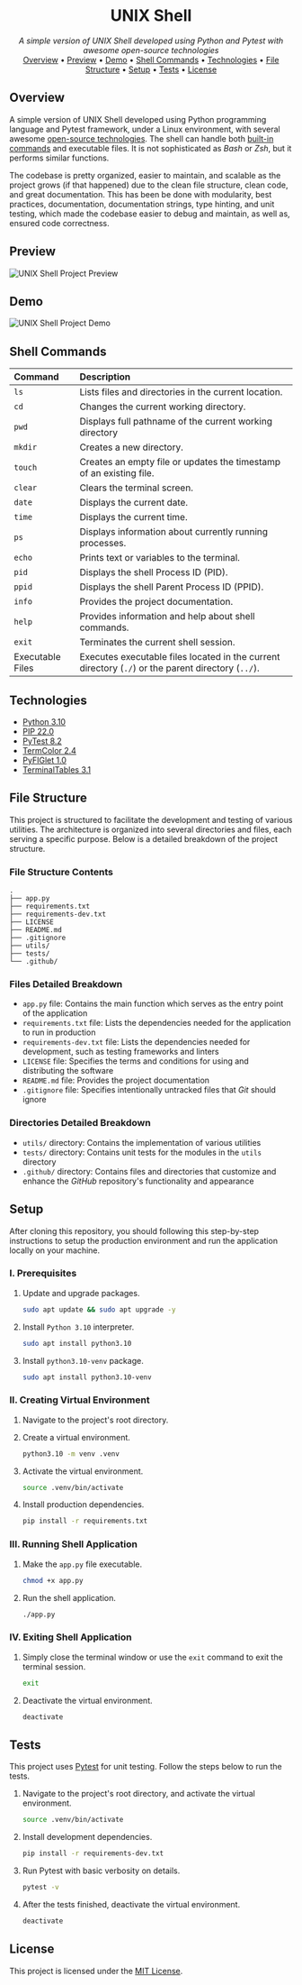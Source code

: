 <h1 align="center">UNIX Shell</h1>

<div align="center">

*A simple version of UNIX Shell developed using Python and Pytest with awesome open-source technologies*  
[Overview](#overview) • [Preview](#preview) • [Demo](#demo) • [Shell Commands](#shell-commands) • [Technologies](#technologies) • [File Structure](#file-structure) • [Setup](#setup) • [Tests](#tests) • [License](#license)

</div>

## Overview
A simple version of UNIX Shell developed using Python programming language and Pytest framework, under a Linux environment, with several awesome [open-source technologies](#technologies). The shell can handle both [built-in commands](#shell-commands) and executable files. It is not sophisticated as *Bash* or *Zsh*, but it performs similar functions.

The codebase is pretty organized, easier to maintain, and scalable as the project grows (if that happened) due to the clean file structure, clean code, and great documentation. This has been be done with modularity, best practices, documentation, documentation strings, type hinting, and unit testing, which made the codebase easier to debug and maintain, as well as, ensured code correctness.

## Preview
![UNIX Shell Project Preview](./.github/assets/preview-1.png)

## Demo
![UNIX Shell Project Demo](./.github/assets/demo.gif)

## Shell Commands
| Command | Description |
| :- | :- |
| `ls` | Lists files and directories in the current location. |
| `cd` | Changes the current working directory. |
| `pwd` | Displays full pathname of the current working directory |
| `mkdir` | Creates a new directory. |
| `touch` | Creates an empty file or updates the timestamp of an existing file. |
| `clear` | Clears the terminal screen. |
| `date` | Displays the current date. |
| `time` | Displays the current time. |
| `ps` | Displays information about currently running processes. |
| `echo` | Prints text or variables to the terminal. |
| `pid` | Displays the shell Process ID (PID). |
| `ppid` | Displays the shell Parent Process ID (PPID). |
| `info` | Provides the project documentation. |
| `help` | Provides information and help about shell commands. |
| `exit` | Terminates the current shell session. |
| Executable Files | Executes executable files located in the current directory (`./`) or the parent directory (`../`). |
<!-- information of commands and their description are sourced from `/utils/help.py` file manually -->

## Technologies
- [Python 3.10](https://github.com/python/cpython)
- [PIP 22.0](https://pypi.org/project/pip)
- [PyTest 8.2](https://github.com/pytest-dev/pytest)
- [TermColor 2.4](https://github.com/termcolor/termcolor)
- [PyFIGlet 1.0](https://github.com/pwaller/pyfiglet)
- [TerminalTables 3.1](https://github.com/matthewdeanmartin/terminaltables)

## File Structure
This project is structured to facilitate the development and testing of various utilities. The architecture is organized into several directories and files, each serving a specific purpose. Below is a detailed breakdown of the project structure.

### File Structure Contents
```tree
.
├── app.py
├── requirements.txt
├── requirements-dev.txt
├── LICENSE
├── README.md
├── .gitignore
├── utils/
├── tests/
└── .github/
```

### Files Detailed Breakdown
- `app.py` file: Contains the main function which serves as the entry point of the application
- `requirements.txt` file: Lists the dependencies needed for the application to run in production
- `requirements-dev.txt` file: Lists the dependencies needed for development, such as testing frameworks and linters
- `LICENSE` file: Specifies the terms and conditions for using and distributing the software
- `README.md` file: Provides the project documentation
- `.gitignore` file: Specifies intentionally untracked files that *Git* should ignore

### Directories Detailed Breakdown
- `utils/` directory: Contains the implementation of various utilities
- `tests/` directory: Contains unit tests for the modules in the `utils` directory
- `.github/` directory: Contains files and directories that customize and enhance the *GitHub* repository's functionality and appearance

## Setup
After cloning this repository, you should following this step-by-step instructions to setup the production environment and run the application locally on your machine.

### I. Prerequisites
1. Update and upgrade packages.
    ```sh
    sudo apt update && sudo apt upgrade -y
    ```

1. Install `Python 3.10` interpreter.
    ```sh
    sudo apt install python3.10
    ```

1. Install `python3.10-venv` package.
    ```sh
    sudo apt install python3.10-venv
    ```

### II. Creating Virtual Environment
1. Navigate to the project's root directory.

1. Create a virtual environment.
    ```sh
    python3.10 -m venv .venv
    ```

1. Activate the virtual environment.
    ```sh
    source .venv/bin/activate
    ```

1. Install production dependencies.
    ```sh
    pip install -r requirements.txt
    ```

### III. Running Shell Application
1. Make the `app.py` file executable.
    ```sh
    chmod +x app.py
    ```

1. Run the shell application.
    ```sh
    ./app.py
    ```

### IV. Exiting Shell Application
1. Simply close the terminal window or use the `exit` command to exit the terminal session.
    ```sh
    exit
    ```

1. Deactivate the virtual environment.
    ```sh
    deactivate
    ```

## Tests
This project uses [Pytest](https://github.com/pytest-dev/pytest) for unit testing. Follow the steps below to run the tests.

1. Navigate to the project's root directory, and activate the virtual environment.
    ```sh
    source .venv/bin/activate
    ```

1. Install development dependencies.
    ```sh
    pip install -r requirements-dev.txt
    ```

1. Run Pytest with basic verbosity on details.
    ```sh
    pytest -v
    ```

1. After the tests finished, deactivate the virtual environment.
    ```sh
    deactivate
    ```

## License
This project is licensed under the [MIT License](./LICENSE).